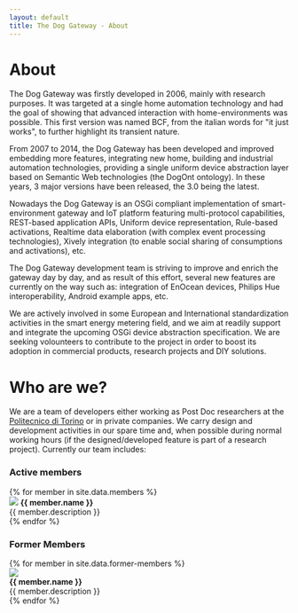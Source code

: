 ```yaml
---
layout: default
title: The Dog Gateway - About
---
```


# About #

The Dog Gateway was firstly developed in 2006, mainly with research purposes. It was targeted at a single home automation technology and had the goal of showing that advanced interaction with home-environments was possible. This first version was named BCF, from the italian words for "it just works", to further highlight its transient nature.

From 2007 to 2014, the Dog Gateway has been developed and improved embedding more features, integrating new home, building and industrial automation technologies, providing a single uniform device abstraction layer based on Semantic Web technologies (the DogOnt ontology). In these years, 3 major versions have been released, the 3.0 being the latest.

Nowadays the Dog Gateway is an OSGi compliant implementation of smart-environment gateway and IoT platform featuring multi-protocol capabilities, REST-based application APIs, Uniform device representation, Rule-based activations, Realtime data elaboration (with complex event processing technologies), Xively integration (to enable social sharing of consumptions and activations), etc.

The Dog Gateway development team is striving to improve and enrich the gateway day by day, and as result of this effort, several new features are currently on the way such as: integration of EnOcean devices, Philips Hue interoperability, Android example apps, etc.

We are actively involved in some European and International standardization activities in the smart energy metering field, and we aim at readily support and integrate the upcoming OSGi device abstraction specification. We are seeking volounteers to contribute to the project in order to boost its adoption in commercial products, research projects and DIY solutions.

# Who are we? #

We are a team of developers either working as Post Doc researchers at the [Politecnico di Torino](http://www.polito.it) or in private companies. We carry design and development activities in our spare time and, when possible during normal working hours (if the designed/developed feature is part of a research project). Currently our team includes:

### Active members ###

<div class="row">
{% for member in site.data.members %}
  <div class="col-md-6">
  	<img src="{{member.image}}" class="img-circle pull-left"/>
    <strong> {{ member.name }} </strong>
    <br/>
    {{ member.description }}
    </a>
  </div>
{% endfor %}
</div>

### Former Members ###

<div class="row">
{% for member in site.data.former-members %}
  <div class="col-md-6">
  	<img src="{{member.image}}" class="img-circle"/><br/>
    <strong> {{ member.name }} </strong>
    <br/>
    {{ member.description }}
    </a>
  </div>
{% endfor %}
</div>